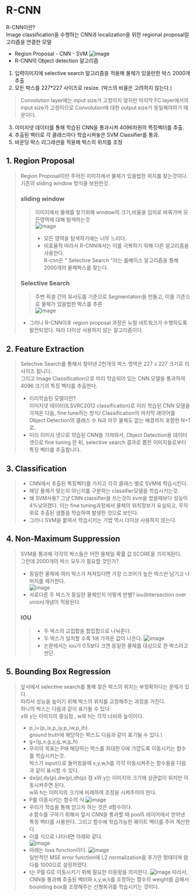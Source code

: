 # R-CNN
R-CNN이란?\
Image classification을 수행하는 CNN과 localization을 위한 regional proposal알고리즘을 연결한 모델
- Region Proposal - CNN - SVM 
![image](https://user-images.githubusercontent.com/70633080/102708762-3e4cd280-42e8-11eb-82ae-273588515824.png)
- R-CNN의 Object detection 알고리즘
1. 입력이미지에 selective search 알고리즘을 적용해 물체가 있을만한 박스 2000개 추출
2. 모든 박스를 227*227 사이즈로 resize. (박스의 비율은 고려하지 않는다.)
> Convolution layer에는 input size가 고정이지 않지만 마지막 FC layer에서의 input size가 고정이므로 Convolution에 대한 output size가 동일해야하기 때문이다.
3. 이미지넷 데이터를 통해 학습된 CNN을 통과시켜 4096차원의 특징벡터를 추출.
4. 추출된 벡터로 각 클래스마다 학습시켜놓은 SVM Classifier를 통과.
5. 바운딩 박스 리그레션을 적용해 박스의 위치를 조정

## 1. Region Proposal
> Region Proposal이란 주어진 이미지에서 물체가 있을법한 위치를 찾는것이다.\
> 기존의 sliding window 방식을 보완한것. 
> ### sliding window
> > 이미지에서 물체를 찾기위해 window의 크기,비율을 임의로 바꿔가며 모든영역에 대해 탐색하는것\
> > ![image](https://user-images.githubusercontent.com/70633080/102751575-64877680-43ab-11eb-805b-b4087ec78a36.png)
> > - 모든 영역을 탐색하기에는 너무 느리다.
> > - 비효율적
> > 따라서 R-CNN에서는 이를 극복하기 위해 다른 알고리즘을 사용한다.\
> R-cnn은 " Selective Search "라는 룰베이스 알고리즘을 통해 2000개의 물체박스를 찾는다.
> ### Selective Search
> > 주변 픽셀 간의 유사도를 기준으로 Segmentation을 만들고, 이를 기준으로 물체가 있을법한 박스를 추론\
> > ![image](https://user-images.githubusercontent.com/70633080/102708835-c3d08280-42e8-11eb-872e-e4af63ccfb51.png)
> - 그러나 R-CNN이후 region proposal 과정은 뉴럴 네트워크가 수행하도록 발전되었다. 따라 더이상 사용하지 않는 알고리즘이다.
## 2. Feature Extraction
> Selective Search를 통해서 찾아낸 2천개의 박스 영역은 227 x 227 크기로 리사이즈 됩니다.\
> 그리고 Image Classification으로 미리 학습되어 있는 CNN 모델을 통과하여 4096 크기의 특징 벡터를 추출한다.
> - 미리학습된 모델이란?\
> 이미지넷 데이터(ILSVRC2012 classification)로 미리 학습된 CNN 모델을 가져온 다음, fine tune하는 방식/
>  Classification의 마지막 레이어를 Object Detection의 클래스 수 N과 아무 물체도 없는 배경까지 포함한 N+1로.
> - 미리 이미지 넷으로 학습된 CNN을 가져와서, Object Detection용 데이터 셋으로 fine tuning 한 뒤, selective search 결과로 뽑힌 이미지들로부터 특징 벡터를 추출합니다.
## 3. Classification
> - CNN에서 추출된 특징벡터를 가지고 각각 클래스 별로 SVM에 학습시킨다.
> - 해당 물체가 맞는지 아닌지를 구분하는 classifier모델을 학습시키는것.
> - 왜 SVM사용?
> 그냥 CNN classifier을 쓰는것이 svm을 썼을때보다 성능이 4%낮아졌다. 이는 fine tuning과정에서 물체의 위치정보가 유실되고, 무작위로 추출된 샘플을 학습하여 발생한 것으로 보인다. 
> - 그러나 SVM을 붙여서 학습시키는 기법 역시 더이상 사용하지 않는다.
## 4. Non-Maximum Suppression
> SVM을 통과해 각각의 박스들은 어떤 물체일 확률 값 SCORE을 가지게된다. \
> 그런데 2000개의 박스 모두가 필요할 것인가? 
> - 동일한 물체에 여러 박스가 쳐져있다면 가장 스코어가 높은 박스만 남기고 나머지를 제거한다.\
> ![image](https://user-images.githubusercontent.com/70633080/102711339-40209100-42fc-11eb-9ec6-4474b6801c81.png)
> - 서로다른 두 박스가 동일한 물체인지 어떻게 판별?
> iou(Intersection over union)개념이 적용된다.
> ### IOU
> > - 두 박스의 교집합을 합집합으로 나눠준다.
> > - 두 박스가 일치할 수록 1에 가까운 값이 나온다.
> > ![image](https://user-images.githubusercontent.com/70633080/102711379-968dcf80-42fc-11eb-9b12-3d74ef429668.png)
> > - 논문에서는 iou가 0.5보다 크면 동일한 물체를 대상으로 한 박스라고 판단. 
## 5. Bounding Box Regression
> 앞서에서 selective search를 통해 찾은 박스의 위치는 부정확하다는 문제가 있다.\
> 따라서 성능을 높이기 위해 박스의 위치를 교정해주는 과정을 거친다.\
> 하나의 박스는 다음과 같이 표기될 수 있다.\
> x와 y는 이미지의 중심점 , w와 h는 각각 너비와 높이이다.
> - p_i=(p_ix,p_iy,p_iw,p_ih)\
> ground truth에 해당하는 박스도 다음과 같이 표기될 수 있다.\
> - g=(g_x,g_y,g_w,g_h)
> - 우리의 목표는 P에 해당하는 박스를 최대한 G에 가깝도록 이동시키는 함수를 학습시키는것.\
> 박스가 input으로 들어왔을때 x,y,w,h를 각각 이동시켜주는 함수들을 다음과 같이 표시할 수 있다.
> - dx(p),dy(p),dw(p),dh(p)
> 점 x와 y는 이미지의 크기에 상관없이 위치만 이동시켜주면 된다.\
> w와 h는 이미지의 크기에 비례하여 조정을 시켜주어야 한다.
> - P를 이동시키는 함수의 식
> ![image](https://user-images.githubusercontent.com/70633080/102711871-28e3a280-4300-11eb-96de-8455e0faef65.png)
> - 우리가 학습을 통해 얻고자 하는 것은 d함수이다.\
>  d 함수를 구하기 위해서 앞서 CNN을 통과할 때 pool5 레이어에서 얻어낸 특징 벡터를 사용한다. 그리고 함수에 학습가능한 웨이트 벡터를 주어 계산한다.
> - 이를 식으로 나타내면 아래와 같다.\
>![image](https://user-images.githubusercontent.com/70633080/102748908-6c90e780-43a6-11eb-9dce-253debb7a07f.png)
> - 아래는 loss function이다.
> ![image](https://user-images.githubusercontent.com/70633080/102748999-94804b00-43a6-11eb-9134-fc0a6e654081.png)\
> 일반적인 MSE error function에 L2 normalization을 추가한 형태이며 람다를 1000으로 설정하였다.
> - t는 P를 G로 이동시키기 위해 필요한 이동량을 의미한다.
> ![image](https://user-images.githubusercontent.com/70633080/102749096-bb3e8180-43a6-11eb-90d7-f41d95e95498.png)
> 따라서, CNN을 통과해 추출된 벡터와 x,y,w,h를 조정하는 함수의 weight를 곱해서 bounding box를 조정해주는 선형회귀를 학습시키는 것이다.
